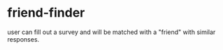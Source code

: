 # friend-finder
user can fill out a survey and will be matched with a "friend" with similar responses.

